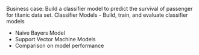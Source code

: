 Business case: Build a classifier model to predict the survival of passenger for titanic data set. Classifier Models - Build, train, and evaluate classifier models
- Naive Bayers Model
- Support Vector Machine Models
- Comparison on model performance
